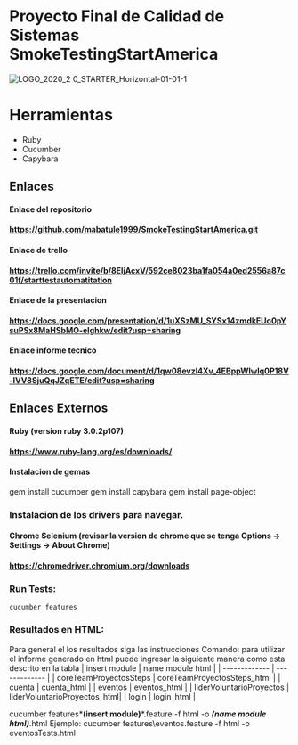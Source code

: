 # Proyecto Final de Calidad de Sistemas SmokeTestingStartAmerica

![LOGO_2020_2 0_STARTER_Horizontal-01-01-1](https://user-images.githubusercontent.com/74753713/172521905-cdc4f37b-0534-4622-87bd-a29b0fdf254b.jpg)

# Herramientas

- Ruby
- Cucumber
- Capybara


## Enlaces

#### Enlace del repositorio
#### https://github.com/mabatule1999/SmokeTestingStartAmerica.git
#### Enlace de trello
#### https://trello.com/invite/b/8EljAcxV/592ce8023ba1fa054a0ed2556a87c01f/starttestautomatitation
#### Enlace de la presentacion
#### https://docs.google.com/presentation/d/1uXSzMU_SYSx14zmdkEUo0pYsuPSx8MaHSbMO-elghkw/edit?usp=sharing
#### Enlace informe tecnico
#### https://docs.google.com/document/d/1qw08evzl4Xv_4EBppWlwlq0P18V-IVV8SjuQqJZqETE/edit?usp=sharing


## Enlaces Externos
#### Ruby (version ruby 3.0.2p107)
#### https://www.ruby-lang.org/es/downloads/

#### Instalacion de gemas

gem install cucumber
gem install capybara
gem install page-object

### Instalacion de los drivers para navegar.
#### Chrome Selenium (revisar la version de chrome que se tenga Options -> Settings -> About Chrome)
#### https://chromedriver.chromium.org/downloads

### Run Tests:
    cucumber features


### Resultados en HTML:
Para general el los resultados siga las instrucciones
Comando:
para utilizar el informe generado en html puede ingresar la siguiente manera como esta descrito en la tabla
| insert module            | name module html             |
| -------------            | -------------                |
| coreTeamProyectosSteps   | coreTeamProyectosSteps_html  |
| cuenta                   | cuenta_html                  |
| eventos                  | eventos_html                 |
| liderVoluntarioProyectos | liderVoluntarioProyectos_html|
| login                    | login_html                   |
        
  cucumber features\***(insert module)***.feature -f html -o ***(name module html)***.html
    Ejemplo:
    cucumber features\eventos.feature -f html -o eventosTests.html
